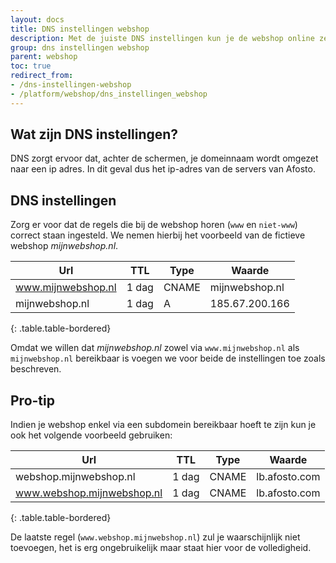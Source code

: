 ```yaml
---
layout: docs
title: DNS instellingen webshop
description: Met de juiste DNS instellingen kun je de webshop online zetten
group: dns instellingen webshop
parent: webshop
toc: true
redirect_from:
- /dns-instellingen-webshop
- /platform/webshop/dns_instellingen_webshop
---
```


## Wat zijn DNS instellingen?
DNS zorgt ervoor dat, achter de schermen, je domeinnaam wordt omgezet naar een ip adres. In dit geval dus het ip-adres van de servers van Afosto.

## DNS instellingen 
Zorg er voor dat de regels die bij de webshop horen (`www` en `niet-www`) correct staan ingesteld. We nemen hierbij het voorbeeld van de fictieve webshop *mijnwebshop.nl*.

| Url                | TTL   | Type | Waarde         |
|--------------------|-------|------|----------------|
| www.mijnwebshop.nl | 1 dag | CNAME| mijnwebshop.nl |
| mijnwebshop.nl     | 1 dag | A    | 185.67.200.166 |
{: .table.table-bordered}

Omdat we willen dat *mijnwebshop.nl* zowel via `www.mijnwebshop.nl` als `mijnwebshop.nl` bereikbaar is voegen we voor beide de instellingen toe zoals beschreven.

## Pro-tip
Indien je webshop enkel via een subdomein bereikbaar hoeft te zijn kun je ook het volgende voorbeeld gebruiken:

| Url                        | TTL   | Type | Waarde         |
|----------------------------|-------|------|----------------|
| webshop.mijnwebshop.nl     | 1 dag | CNAME| lb.afosto.com  |
| www.webshop.mijnwebshop.nl | 1 dag | CNAME| lb.afosto.com  |
{: .table.table-bordered}

De laatste regel (`www.webshop.mijnwebshop.nl`) zul je waarschijnlijk niet toevoegen, het is erg ongebruikelijk maar staat hier voor de volledigheid.
